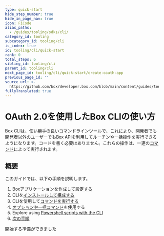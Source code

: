```yaml
---
type: quick-start
hide_step_number: true
hide_in_page_nav: true
icon: FiCode
alias_paths:
  - /guides/tooling/sdks/cli/
category_id: tooling
subcategory_id: tooling/cli
is_index: true
id: tooling/cli/quick-start
rank: 0
total_steps: 6
sibling_id: tooling/cli
parent_id: tooling/cli
next_page_id: tooling/cli/quick-start/create-oauth-app
previous_page_id: ''
source_url: >-
  https://github.com/box/developer.box.com/blob/main/content/guides/tooling/cli/quick-start/0-index.md
fullyTranslated: true
---
```

# OAuth 2.0を使用したBox CLIの使い方

<!--alex ignore executed-->

Box CLIは、使い勝手の良いコマンドラインツールで、これにより、開発者でも開発者以外のユーザーでもBox APIを利用してルーチンや一括操作を実行できるようになります。コードを書く必要はありません。これらの操作は、一連の[コマンド][commands]によって実行されます。

<YouTube id="whxT3Bdx3E0">

</YouTube>

## 概要

このガイドでは、以下の手順を説明します。

1. Boxアプリケーションを[作成して設定する][one]
2. CLIを[インストールして構成する][two]
3. CLIを使用して[コマンドを実行する][three]
4. [オプションや一括コマンド][four]を使用する
5. Explore using [Powershell scripts with the CLI][five]
6. [次の手順][six]

<Next>

開始する準備ができました

</Next>

[commands]: https://github.com/box/boxcli#command-topics

[one]: g://tooling/cli/quick-start/create-oauth-app/

[two]: g://tooling/cli/quick-start/install-and-configure/

[three]: g://tooling/cli/quick-start/build-commands-help/

[four]: g://tooling/cli/quick-start/options-and-bulk-commands/

[five]: g://tooling/cli/quick-start/powershell-script-templates/

[six]: g:/tooling/cli/quick-start/next-steps/
